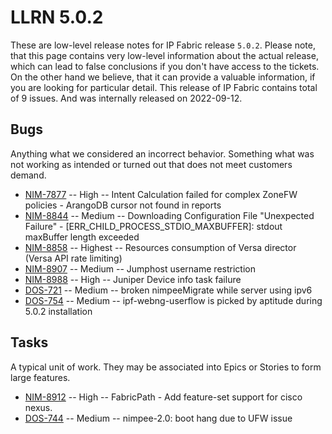 # LLRN 5.0.2

These are low-level release notes for IP Fabric release `5.0.2`. Please note, that this page contains very low-level information about the actual release, which can lead to false conclusions if you don't have access to the tickets. On the other hand we believe, that it can provide a valuable information, if you are looking for particular detail. This release of IP Fabric contains total of 9 issues. And was internally released on 2022-09-12.

## Bugs

Anything what we considered an incorrect behavior. Something what was not working as intended or turned out that does not meet customers demand.

- [NIM-7877](https://ipfabric.atlassian.net/browse/NIM-7877) -- High -- Intent Calculation failed for complex ZoneFW policies - ArangoDB cursor not found in reports
- [NIM-8844](https://ipfabric.atlassian.net/browse/NIM-8844) -- Medium -- Downloading Configuration File "Unexpected Failure" - [ERR_CHILD_PROCESS_STDIO_MAXBUFFER]: stdout maxBuffer length exceeded
- [NIM-8858](https://ipfabric.atlassian.net/browse/NIM-8858) -- Highest -- Resources consumption of Versa director (Versa API rate limiting)
- [NIM-8907](https://ipfabric.atlassian.net/browse/NIM-8907) -- Medium -- Jumphost username restriction
- [NIM-8988](https://ipfabric.atlassian.net/browse/NIM-8988) -- High -- Juniper Device info task failure
- [DOS-721](https://ipfabric.atlassian.net/browse/DOS-721) -- Medium -- broken nimpeeMigrate while server using ipv6
- [DOS-754](https://ipfabric.atlassian.net/browse/DOS-754) -- Medium -- ipf-webng-userflow is picked by aptitude during 5.0.2 installation

## Tasks

A typical unit of work. They may be associated into Epics or Stories to form large features.

- [NIM-8912](https://ipfabric.atlassian.net/browse/NIM-8912) -- High -- FabricPath - Add feature-set support for cisco nexus.
- [DOS-744](https://ipfabric.atlassian.net/browse/DOS-744) -- Medium -- nimpee-2.0: boot hang due to UFW issue
